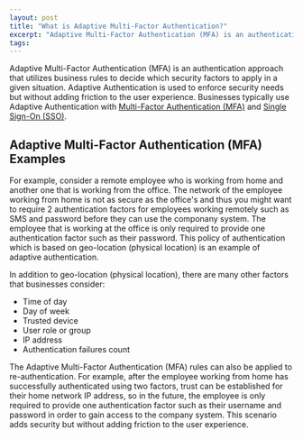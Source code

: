 ```yaml
---
layout: post
title: "What is Adaptive Multi-Factor Authentication?"
excerpt: "Adaptive Multi-Factor Authentication (MFA) is an authentication approach that utilizes business rules to decide which security factors to apply in a given situation. Adaptive Authentication is used to enforce security needs but without adding friction to the user experience. Businesses typically use Adaptive Authentication with Multi-Factor Authentication (MFA) and Single Sign-On (SSO)."
tags:
---
```


Adaptive Multi-Factor Authentication (MFA) is an authentication approach that utilizes business rules to decide which security factors to apply in a given situation. Adaptive Authentication is used to enforce security needs but without adding friction to the user experience. Businesses typically use Adaptive Authentication with <a href="https://en.wikipedia.org/wiki/Multi-factor_authentication" target="blank">Multi-Factor Authentication (MFA)</a> and <a href="https://en.wikipedia.org/wiki/Single_sign-on" target="blank">Single Sign-On (SSO)</a>.


## Adaptive Multi-Factor Authentication (MFA) Examples
For example, consider a remote employee who is working from home and another one that is working from the office. 
The network of the employee working from home is not as secure as the office's and thus you might want to require 2 authentication factors for employees working remotely such as SMS and password before they can use the componany system. The employee that is working at the office is only required to provide one authentication factor such as their password. This policy of authentication which is based on geo-location (physical location) is an example of adaptive authentication. 

In addition to geo-location (physical location), there are many other factors that businesses consider:
- Time of day
- Day of week
- Trusted device
- User role or group
- IP address
- Authentication failures count

The Adaptive Multi-Factor Authentication (MFA) rules can also be applied to re-authentication. For example, after the employee working from home has successfully authenticated using two factors, trust can be established for their home network IP address, so in the future, the employee is only required to provide one authentication factor such as their username and password in order to gain access to the company system. This scenario adds security but without adding friction to the user experience. 
